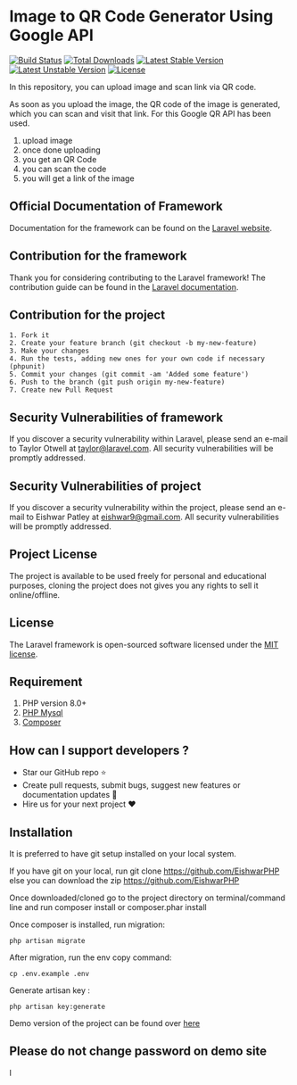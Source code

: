 # Image to QR Code Generator Using Google API

[![Build Status](https://travis-ci.org/laravel/framework.svg)](https://travis-ci.org/laravel/framework)
[![Total Downloads](https://poser.pugx.org/laravel/framework/d/total.svg)](https://packagist.org/packages/laravel/framework)
[![Latest Stable Version](https://poser.pugx.org/laravel/framework/v/stable.svg)](https://packagist.org/packages/laravel/framework)
[![Latest Unstable Version](https://poser.pugx.org/laravel/framework/v/unstable.svg)](https://packagist.org/packages/laravel/framework)
[![License](https://poser.pugx.org/laravel/framework/license.svg)](https://packagist.org/packages/laravel/framework)


In this repository, you can upload image and scan link via QR code. 

As soon as you upload the image, the QR code of the image is generated, which you can scan and visit that link. For this Google QR API has been used.

1. upload image
2. once done uploading
3. you get an QR Code
4. you can scan the code
5. you will get a link of the image

## Official Documentation of Framework

Documentation for the framework can be found on the [Laravel website](http://laravel.com/docs).

## Contribution for the framework

Thank you for considering contributing to the Laravel framework! The contribution guide can be found in the [Laravel documentation](http://laravel.com/docs/contributions).

## Contribution for the project


    1. Fork it
    2. Create your feature branch (git checkout -b my-new-feature)
    3. Make your changes
    4. Run the tests, adding new ones for your own code if necessary (phpunit)
    5. Commit your changes (git commit -am 'Added some feature')
    6. Push to the branch (git push origin my-new-feature)
    7. Create new Pull Request


## Security Vulnerabilities of framework

If you discover a security vulnerability within Laravel, please send an e-mail to Taylor Otwell at taylor@laravel.com. All security vulnerabilities will be promptly addressed.

## Security Vulnerabilities of project

If you discover a security vulnerability within the project, please send an e-mail to Eishwar Patley at eishwar9@gmail.com. All security vulnerabilities will be promptly addressed.


## Project License

The project is available to be used freely for personal and educational purposes, cloning the project does not gives you any rights to sell it online/offline.

## License

The Laravel framework is open-sourced software licensed under the [MIT license](http://opensource.org/licenses/MIT).

## Requirement

1. PHP version 8.0+
3. [PHP Mysql](http://php.net/manual/en/ref.pdo-mysql.php)
4. [Composer](https://getcomposer.org/)

## How can I support developers ?
* Star our GitHub repo :star:
* Create pull requests, submit bugs, suggest new features or documentation updates :wrench:
* Hire us for your next project :heart:

## Installation

It is preferred to have git setup installed on your local system.

If you have git on your local, run git clone https://github.com/EishwarPHP else you can download the zip https://github.com/EishwarPHP

Once downloaded/cloned go to the project directory on terminal/command line and run composer install or composer.phar install

Once composer is installed, run migration: 

    php artisan migrate

After migration, run the env copy command: 

    cp .env.example .env
    
Generate artisan key :

    php artisan key:generate
    
Demo version of the project can be found over [here](http://qrcode.techvake.com)    

## Please do not change password on demo site 
  I

